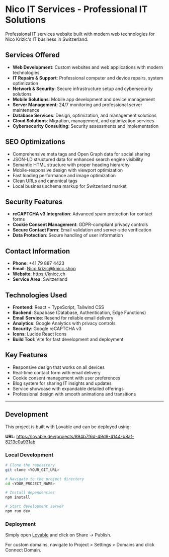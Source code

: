 # Nico IT Services - Professional IT Solutions

Professional IT services website built with modern web technologies for Nico Krizic's IT business in Switzerland.

## Services Offered

- **Web Development**: Custom websites and web applications with modern technologies
- **IT Repairs & Support**: Professional computer and device repairs, system optimization
- **Network & Security**: Secure infrastructure setup and cybersecurity solutions
- **Mobile Solutions**: Mobile app development and device management
- **Server Management**: 24/7 monitoring and professional server maintenance
- **Database Services**: Design, optimization, and management solutions
- **Cloud Solutions**: Migration, management, and optimization services
- **Cybersecurity Consulting**: Security assessments and implementation

## SEO Optimizations

- Comprehensive meta tags and Open Graph data for social sharing
- JSON-LD structured data for enhanced search engine visibility
- Semantic HTML structure with proper heading hierarchy
- Mobile-responsive design with viewport optimization
- Fast loading performance and image optimization
- Clean URLs and canonical tags
- Local business schema markup for Switzerland market

## Security Features

- **reCAPTCHA v3 Integration**: Advanced spam protection for contact forms
- **Cookie Consent Management**: GDPR-compliant privacy controls
- **Secure Contact Form**: Email validation and server-side verification
- **Data Protection**: Secure handling of user information

## Contact Information

- **Phone**: +41 79 887 4423
- **Email**: Nico.krizic@knicc.shop
- **Website**: https://knicc.ch
- **Service Area**: Switzerland

## Technologies Used

- **Frontend**: React + TypeScript, Tailwind CSS
- **Backend**: Supabase (Database, Authentication, Edge Functions)
- **Email Service**: Resend for reliable email delivery
- **Analytics**: Google Analytics with privacy controls
- **Security**: Google reCAPTCHA v3
- **Icons**: Lucide React Icons
- **Build Tool**: Vite for fast development and deployment

## Key Features

- Responsive design that works on all devices
- Real-time contact form with email delivery
- Cookie consent management with user preferences
- Blog system for sharing IT insights and updates
- Service showcase with expandable detailed offerings
- Professional design with smooth animations and transitions

---

## Development

This project is built with Lovable and can be deployed using:

**URL**: https://lovable.dev/projects/894b7f6d-49d8-4144-b8af-8213c0a931ab

### Local Development

```sh
# Clone the repository
git clone <YOUR_GIT_URL>

# Navigate to the project directory
cd <YOUR_PROJECT_NAME>

# Install dependencies
npm install

# Start development server
npm run dev
```

### Deployment

Simply open [Lovable](https://lovable.dev/projects/894b7f6d-49d8-4144-b8af-8213c0a931ab) and click on Share → Publish.

For custom domains, navigate to Project > Settings > Domains and click Connect Domain.